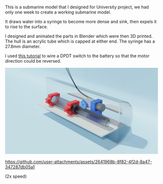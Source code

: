 This is a submarine model that I designed for University project, we had only one week to create a working submarine model.

It draws water into a syringe to become more dense and sink, then expels it to rise to the surface.

I designed and animated the parts in Blender which were then 3D printed. The hull is an acrylic tube which is capped at either end. The syringe has a 27.8mm diameter.

I used [this tutorial](https://www.vegoilguy.co.uk/reverse_polarity_switching.php) to wire a DPDT switch to the battery so that the motor direction could be reversed.

![alt text](outputC.gif)


https://github.com/user-attachments/assets/2641968b-8f82-4f2d-8a47-347287db05a1



(2x speed)
